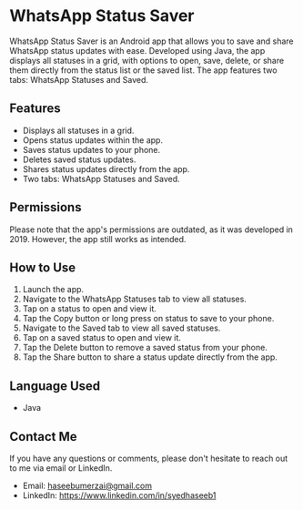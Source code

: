 # WhatsApp Status Saver

WhatsApp Status Saver is an Android app that allows you to save and share WhatsApp status updates with ease. Developed using Java, the app displays all statuses in a grid, with options to open, save, delete, or share them directly from the status list or the saved list. The app features two tabs: WhatsApp Statuses and Saved.

## Features

- Displays all statuses in a grid.
- Opens status updates within the app.
- Saves status updates to your phone.
- Deletes saved status updates.
- Shares status updates directly from the app.
- Two tabs: WhatsApp Statuses and Saved.

## Permissions

Please note that the app's permissions are outdated, as it was developed in 2019. However, the app still works as intended.

## How to Use

1. Launch the app.
2. Navigate to the WhatsApp Statuses tab to view all statuses.
3. Tap on a status to open and view it.
4. Tap the Copy button or long press on status to save to your phone.
5. Navigate to the Saved tab to view all saved statuses.
6. Tap on a saved status to open and view it.
7. Tap the Delete button to remove a saved status from your phone.
8. Tap the Share button to share a status update directly from the app.

## Language Used

- Java

## Contact Me

If you have any questions or comments, please don't hesitate to reach out to me via email or LinkedIn.

- Email: haseebumerzai@gmail.com
- LinkedIn: https://www.linkedin.com/in/syedhaseeb1
